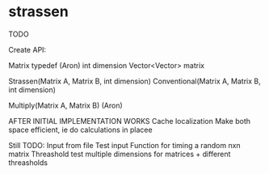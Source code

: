 
# strassen
TODO

Create API:

Matrix typedef (Aron)
    int dimension
    Vector<Vector<Int>> matrix

Strassen(Matrix A, Matrix B, int dimension)
Conventional(Matrix A, Matrix B, int dimension)

Multiply(Matrix A, Matrix B) (Aron)



AFTER INITIAL IMPLEMENTATION WORKS
Cache localization
Make both space efficient, ie do calculations in placee




Still TODO:
Input from file
	Test input
Function for timing a random nxn matrix
Threashold test multiple dimensions for matrices + different threasholds

